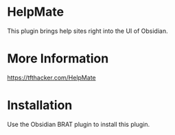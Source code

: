 # HelpMate

This plugin brings help sites right into the UI of Obsidian.

# More Information

https://tfthacker.com/HelpMate

# Installation

Use the Obsidian BRAT plugin to install this plugin.
